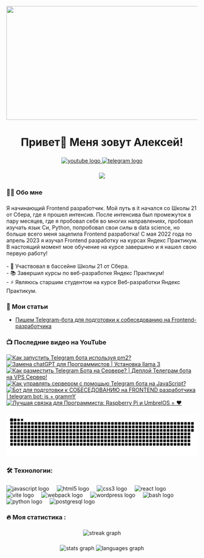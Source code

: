 <br clear="both">

<div align="center">
  <img height="300" width="600" src="https://user-images.githubusercontent.com/74038190/225813708-98b745f2-7d22-48cf-9150-083f1b00d6c9.gif"  />
</div>

###

<h1 align="center">Привет👋 Меня зовут Алексей!</h1>

###

<div align="center">
  <a href="https://www.youtube.com/@tehno.maniak" target="_blank">
    <img src="https://img.shields.io/static/v1?message=Youtube&logo=youtube&label=&color=FF0000&logoColor=white&labelColor=&style=for-the-badge" height="25" alt="youtube logo"  />
  </a>
  <a href="https://t.me/tehnomaniak07" target="_blank">
    <img src="https://img.shields.io/static/v1?message=Telegram&logo=telegram&label=&color=2CA5E0&logoColor=white&labelColor=&style=for-the-badge" height="25" alt="telegram logo"  />
  </a>
</div>

###

<div align="center">
  <img src="https://visitor-badge.laobi.icu/badge?page_id=filimonovalexey.filimonovalexey&"  />
</div>

###

<h3 align="left">👩‍💻  Обо мне</h3>

###

<p align="left">Я начинающий Frontend разработчик. Мой путь в it начался со Школы 21 от Сбера, где я прошел интенсив. После интенсива был промежуток в пару месяцев, где я пробовал себя во многих направлениях, пробовал изучать язык Си, Python, попробовал свои силы в data science, но больше всего меня зацепила Frontend разработка! С мая 2022 года по апрель 2023 я изучал Frontend разработку на курсах Яндекс Практикум. В настоящий момент мое обучение на курсе завершено и я нашел свою первую работу!<br><br>- 🔭 Участвовал в бассейне Школы 21 от Сбера.<br>- 📚 Завершил курсы по веб-разработке Яндекс Практикум!<br>- ⚡ Являюсь старшим студентом на курсе Веб-разработки Яндекс Практикум.</p>

###
<h3 align="left">📕 Мои статьи</h3>

- [Пишем Telegram-бота для подготовки к собеседованию на Frontend-разработчика](https://proglib.io/p/pishem-telegram-bota-dlya-podgotovki-k-sobesedovaniyu-na-frontend-razrabotchika-2024-05-29)

###

<h3 align="left">📺 Последние видео на YouTube</h3>

<!-- BEGIN YOUTUBE-CARDS -->
[![Как запустить Telegram бота используя pm2?](https://ytcards.demolab.com/?id=9nr46VAYK9E&title=%D0%9A%D0%B0%D0%BA+%D0%B7%D0%B0%D0%BF%D1%83%D1%81%D1%82%D0%B8%D1%82%D1%8C+Telegram+%D0%B1%D0%BE%D1%82%D0%B0+%D0%B8%D1%81%D0%BF%D0%BE%D0%BB%D1%8C%D0%B7%D1%83%D1%8F+pm2%3F&lang=en&timestamp=1719136895&background_color=%230d1117&title_color=%23ffffff&stats_color=%23dedede&max_title_lines=1&width=250&border_radius=5 "Как запустить Telegram бота используя pm2?")](https://www.youtube.com/watch?v=9nr46VAYK9E)
[![Замена chatGPT для Программистов | Установка llama 3](https://ytcards.demolab.com/?id=-5GTguhGNrs&title=%D0%97%D0%B0%D0%BC%D0%B5%D0%BD%D0%B0+chatGPT+%D0%B4%D0%BB%D1%8F+%D0%9F%D1%80%D0%BE%D0%B3%D1%80%D0%B0%D0%BC%D0%BC%D0%B8%D1%81%D1%82%D0%BE%D0%B2+%7C+%D0%A3%D1%81%D1%82%D0%B0%D0%BD%D0%BE%D0%B2%D0%BA%D0%B0+llama+3&lang=en&timestamp=1719134987&background_color=%230d1117&title_color=%23ffffff&stats_color=%23dedede&max_title_lines=1&width=250&border_radius=5 "Замена chatGPT для Программистов | Установка llama 3")](https://www.youtube.com/watch?v=-5GTguhGNrs)
[![Как разместить Telegram Бота на Сервере? | Деплой Телеграм бота на VPS Сервер!](https://ytcards.demolab.com/?id=vPqAYdjkm4o&title=%D0%9A%D0%B0%D0%BA+%D1%80%D0%B0%D0%B7%D0%BC%D0%B5%D1%81%D1%82%D0%B8%D1%82%D1%8C+Telegram+%D0%91%D0%BE%D1%82%D0%B0+%D0%BD%D0%B0+%D0%A1%D0%B5%D1%80%D0%B2%D0%B5%D1%80%D0%B5%3F+%7C+%D0%94%D0%B5%D0%BF%D0%BB%D0%BE%D0%B9+%D0%A2%D0%B5%D0%BB%D0%B5%D0%B3%D1%80%D0%B0%D0%BC+%D0%B1%D0%BE%D1%82%D0%B0+%D0%BD%D0%B0+VPS+%D0%A1%D0%B5%D1%80%D0%B2%D0%B5%D1%80%21&lang=en&timestamp=1719043230&background_color=%230d1117&title_color=%23ffffff&stats_color=%23dedede&max_title_lines=1&width=250&border_radius=5 "Как разместить Telegram Бота на Сервере? | Деплой Телеграм бота на VPS Сервер!")](https://www.youtube.com/watch?v=vPqAYdjkm4o)
[![Как управлять сервером с помощью Telegram бота на JavaScript?](https://ytcards.demolab.com/?id=Mu7h2maLMUc&title=%D0%9A%D0%B0%D0%BA+%D1%83%D0%BF%D1%80%D0%B0%D0%B2%D0%BB%D1%8F%D1%82%D1%8C+%D1%81%D0%B5%D1%80%D0%B2%D0%B5%D1%80%D0%BE%D0%BC+%D1%81+%D0%BF%D0%BE%D0%BC%D0%BE%D1%89%D1%8C%D1%8E+Telegram+%D0%B1%D0%BE%D1%82%D0%B0+%D0%BD%D0%B0+JavaScript%3F&lang=en&timestamp=1717836994&background_color=%230d1117&title_color=%23ffffff&stats_color=%23dedede&max_title_lines=1&width=250&border_radius=5 "Как управлять сервером с помощью Telegram бота на JavaScript?")](https://www.youtube.com/watch?v=Mu7h2maLMUc)
[![Бот для подготовки к СОБЕСЕДОВАНИЮ на FRONTEND разработчика | telegram bot: js + grammY](https://ytcards.demolab.com/?id=fzgzOgq5_ho&title=%D0%91%D0%BE%D1%82+%D0%B4%D0%BB%D1%8F+%D0%BF%D0%BE%D0%B4%D0%B3%D0%BE%D1%82%D0%BE%D0%B2%D0%BA%D0%B8+%D0%BA+%D0%A1%D0%9E%D0%91%D0%95%D0%A1%D0%95%D0%94%D0%9E%D0%92%D0%90%D0%9D%D0%98%D0%AE+%D0%BD%D0%B0+FRONTEND+%D1%80%D0%B0%D0%B7%D1%80%D0%B0%D0%B1%D0%BE%D1%82%D1%87%D0%B8%D0%BA%D0%B0+%7C+telegram+bot%3A+js+%2B+grammY&lang=en&timestamp=1716627603&background_color=%230d1117&title_color=%23ffffff&stats_color=%23dedede&max_title_lines=1&width=250&border_radius=5 "Бот для подготовки к СОБЕСЕДОВАНИЮ на FRONTEND разработчика | telegram bot: js + grammY")](https://www.youtube.com/watch?v=fzgzOgq5_ho)
[![Лучшая связка для Программиста: Raspberry Pi и UmbrelOS = ❤️](https://ytcards.demolab.com/?id=F949at7HLSs&title=%D0%9B%D1%83%D1%87%D1%88%D0%B0%D1%8F+%D1%81%D0%B2%D1%8F%D0%B7%D0%BA%D0%B0+%D0%B4%D0%BB%D1%8F+%D0%9F%D1%80%D0%BE%D0%B3%D1%80%D0%B0%D0%BC%D0%BC%D0%B8%D1%81%D1%82%D0%B0%3A+Raspberry+Pi+%D0%B8+UmbrelOS+%3D+%E2%9D%A4%EF%B8%8F&lang=en&timestamp=1715684416&background_color=%230d1117&title_color=%23ffffff&stats_color=%23dedede&max_title_lines=1&width=250&border_radius=5 "Лучшая связка для Программиста: Raspberry Pi и UmbrelOS = ❤️")](https://www.youtube.com/watch?v=F949at7HLSs)
<!-- END YOUTUBE-CARDS -->

###

<p align="center">
 <img width="600" src="assets/github-snake.svg" alt="snake"/>
</p>

###

<h3 align="left">🛠 Технологии:</h3>

###

<div align="left">
  <img src="https://cdn.jsdelivr.net/gh/devicons/devicon/icons/javascript/javascript-original.svg" height="40" alt="javascript logo"  />
  <img width="12" />
  <img src="https://cdn.jsdelivr.net/gh/devicons/devicon/icons/html5/html5-original.svg" height="40" alt="html5 logo"  />
  <img width="12" />
  <img src="https://cdn.jsdelivr.net/gh/devicons/devicon/icons/css3/css3-original.svg" height="40" alt="css3 logo"  />
  <img width="12" />
  <img src="https://cdn.jsdelivr.net/gh/devicons/devicon/icons/react/react-original.svg" height="40" alt="react logo"  />
  <img width="12" />
  <img src="https://skillicons.dev/icons?i=vite" height="40" alt="vite logo"  />
  <img width="12" />
  <img src="https://cdn.simpleicons.org/webpack/8DD6F9" height="40" alt="webpack logo"  />
  <img width="12" />
  <img src="https://skillicons.dev/icons?i=wordpress" height="40" alt="wordpress logo"  />
  <img width="12" />
  <img src="https://cdn.simpleicons.org/gnubash/4EAA25" height="40" alt="bash logo"  />
  <img width="12" />
  <img src="https://skillicons.dev/icons?i=py" height="40" alt="python logo"  />
  <img width="12" />
  <img src="https://skillicons.dev/icons?i=postgres" height="40" alt="postgresql logo"  />
</div>

###

<h3 align="left">🔥   Моя статистика :</h3>

###

<div align="center">
  <img src="https://streak-stats.demolab.com?user=filimonovalexey&locale=en&mode=daily&theme=dark&hide_border=false&border_radius=5&order=3" height="220" alt="streak graph"  />
</div>

###

<div align="center">
  <img src="https://github-readme-stats.vercel.app/api?username=filimonovalexey&hide_title=false&hide_rank=false&show_icons=true&include_all_commits=true&count_private=true&disable_animations=false&theme=dracula&locale=en&hide_border=false&order=1" height="150" alt="stats graph"  />
  <img src="https://github-readme-stats.vercel.app/api/top-langs?username=filimonovalexey&locale=en&hide_title=false&layout=compact&card_width=320&langs_count=5&theme=dracula&hide_border=false&order=2" height="150" alt="languages graph"  />
</div>

###